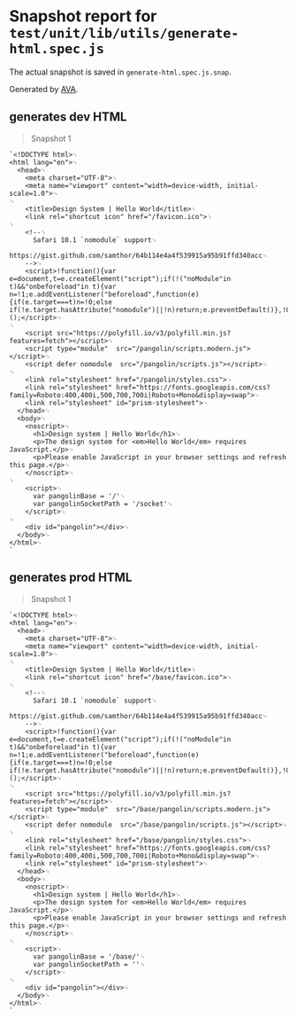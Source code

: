# Snapshot report for `test/unit/lib/utils/generate-html.spec.js`

The actual snapshot is saved in `generate-html.spec.js.snap`.

Generated by [AVA](https://avajs.dev).

## generates dev HTML

> Snapshot 1

    `<!DOCTYPE html>␊
    <html lang="en">␊
      <head>␊
        <meta charset="UTF-8">␊
        <meta name="viewport" content="width=device-width, initial-scale=1.0">␊
    ␊
        <title>Design System | Hello World</title>␊
        <link rel="shortcut icon" href="/favicon.ico">␊
    ␊
        <!--␊
          Safari 10.1 `nomodule` support␊
          https://gist.github.com/samthor/64b114e4a4f539915a95b91ffd340acc␊
        -->␊
        <script>!function(){var e=document,t=e.createElement("script");if(!("noModule"in t)&&"onbeforeload"in t){var n=!1;e.addEventListener("beforeload",function(e){if(e.target===t)n=!0;else if(!e.target.hasAttribute("nomodule")||!n)return;e.preventDefault()},!0),t.type="module",t.src=".",e.head.appendChild(t),t.remove()}}();</script>␊
    ␊
        <script src="https://polyfill.io/v3/polyfill.min.js?features=fetch"></script>␊
        <script type="module"  src="/pangolin/scripts.modern.js"></script>␊
        <script defer nomodule  src="/pangolin/scripts.js"></script>␊
    ␊
        <link rel="stylesheet" href="/pangolin/styles.css">␊
        <link rel="stylesheet" href="https://fonts.googleapis.com/css?family=Roboto:400,400i,500,700,700i|Roboto+Mono&display=swap">␊
        <link rel="stylesheet" id="prism-stylesheet">␊
      </head>␊
      <body>␊
        <noscript>␊
          <h1>Design system | Hello World</h1>␊
          <p>The design system for <em>Hello World</em> requires JavaScript.</p>␊
          <p>Please enable JavaScript in your browser settings and refresh this page.</p>␊
        </noscript>␊
    ␊
        <script>␊
          var pangolinBase = '/'␊
          var pangolinSocketPath = '/socket'␊
        </script>␊
    ␊
        <div id="pangolin"></div>␊
      </body>␊
    </html>␊
    `

## generates prod HTML

> Snapshot 1

    `<!DOCTYPE html>␊
    <html lang="en">␊
      <head>␊
        <meta charset="UTF-8">␊
        <meta name="viewport" content="width=device-width, initial-scale=1.0">␊
    ␊
        <title>Design System | Hello World</title>␊
        <link rel="shortcut icon" href="/base/favicon.ico">␊
    ␊
        <!--␊
          Safari 10.1 `nomodule` support␊
          https://gist.github.com/samthor/64b114e4a4f539915a95b91ffd340acc␊
        -->␊
        <script>!function(){var e=document,t=e.createElement("script");if(!("noModule"in t)&&"onbeforeload"in t){var n=!1;e.addEventListener("beforeload",function(e){if(e.target===t)n=!0;else if(!e.target.hasAttribute("nomodule")||!n)return;e.preventDefault()},!0),t.type="module",t.src=".",e.head.appendChild(t),t.remove()}}();</script>␊
    ␊
        <script src="https://polyfill.io/v3/polyfill.min.js?features=fetch"></script>␊
        <script type="module"  src="/base/pangolin/scripts.modern.js"></script>␊
        <script defer nomodule  src="/base/pangolin/scripts.js"></script>␊
    ␊
        <link rel="stylesheet" href="/base/pangolin/styles.css">␊
        <link rel="stylesheet" href="https://fonts.googleapis.com/css?family=Roboto:400,400i,500,700,700i|Roboto+Mono&display=swap">␊
        <link rel="stylesheet" id="prism-stylesheet">␊
      </head>␊
      <body>␊
        <noscript>␊
          <h1>Design system | Hello World</h1>␊
          <p>The design system for <em>Hello World</em> requires JavaScript.</p>␊
          <p>Please enable JavaScript in your browser settings and refresh this page.</p>␊
        </noscript>␊
    ␊
        <script>␊
          var pangolinBase = '/base/'␊
          var pangolinSocketPath = ''␊
        </script>␊
    ␊
        <div id="pangolin"></div>␊
      </body>␊
    </html>␊
    `
